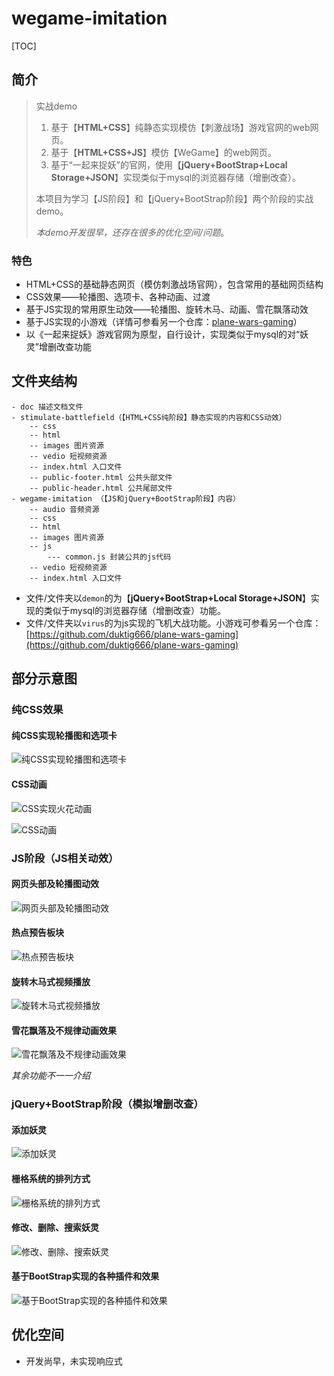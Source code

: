 # wegame-imitation

[TOC]



## 简介

> 实战demo
>
> 1. 基于【**HTML+CSS**】纯静态实现模仿【刺激战场】游戏官网的web网页。
> 2. 基于【**HTML+CSS+JS**】模仿【WeGame】的web网页。
> 3. 基于“一起来捉妖”的官网，使用【**jQuery+BootStrap+Local Storage+JSON**】实现类似于mysql的浏览器存储（增删改查）。
>
> 本项目为学习【JS阶段】和【jQuery+BootStrap阶段】两个阶段的实战demo。
>
> *本demo开发很早，还存在很多的优化空间/问题*。

### 特色

- HTML+CSS的基础静态网页（模仿刺激战场官网），包含常用的基础网页结构
- CSS效果——轮播图、选项卡、各种动画、过渡
- 基于JS实现的常用原生动效——轮播图、旋转木马、动画、雪花飘落动效
- 基于JS实现的小游戏（详情可参看另一个仓库：[plane-wars-gaming](https://github.com/duktig666/plane-wars-gaming)）
- 以《一起来捉妖》游戏官网为原型，自行设计，实现类似于mysql的对“妖灵”增删改查功能

## 文件夹结构

```
- doc 描述文档文件
- stimulate-battlefield（【HTML+CSS纯阶段】静态实现的内容和CSS动效）
	-- css 
	-- html
	-- images 图片资源
	-- vedio 短视频资源
	-- index.html 入口文件
	-- public-footer.html 公共头部文件
	-- public-header.html 公共尾部文件
- wegame-imitation （【JS和jQuery+BootStrap阶段】内容）
	-- audio 音频资源
	-- css 
	-- html
	-- images 图片资源
	-- js
		--- common.js 封装公共的js代码
	-- vedio 短视频资源
	-- index.html 入口文件
```

- 文件/文件夹以`demon`的为【**jQuery+BootStrap+Local Storage+JSON**】实现的类似于mysql的浏览器存储（增删改查）功能。
- 文件/文件夹以`virus`的为js实现的飞机大战功能。小游戏可参看另一个仓库：[https://github.com/duktig666/plane-wars-gaming](https://github.com/duktig666/plane-wars-gaming)

## 部分示意图

### 纯CSS效果

#### 纯CSS实现轮播图和选项卡

![纯CSS实现轮播图和选项卡](./doc/img/纯CSS实现轮播图和选项卡.png)

#### CSS动画

![CSS实现火花动画](./doc/img/CSS实现火花动画.png)



![CSS动画](./doc/img/CSS动画.png)

### JS阶段（JS相关动效）

#### 网页头部及轮播图动效

![网页头部及轮播图动效](./doc/img/网页头部及轮播图动效.png)

#### 热点预告板块

![热点预告板块](./doc/img/热点预告板块.png)

#### 旋转木马式视频播放

![旋转木马式视频播放](./doc/img/旋转木马式视频播放.png)

#### 雪花飘落及不规律动画效果

![雪花飘落及不规律动画效果](./doc/img/雪花飘落及不规律动画效果.png)



*其余功能不一一介绍*

### jQuery+BootStrap阶段（模拟增删改查）

#### 添加妖灵

![添加妖灵](./doc/img/添加妖灵.png)

#### 栅格系统的排列方式

![栅格系统的排列方式](./doc/img/栅格系统的排列方式.png)

#### 修改、删除、搜索妖灵

![修改、删除、搜索妖灵](./doc/img/修改、删除、搜索妖灵.png)

#### 基于BootStrap实现的各种插件和效果

![基于BootStrap实现的各种插件和效果](./doc/img/基于BootStrap实现的各种插件和效果.png)



## 优化空间

- 开发尚早，未实现响应式

